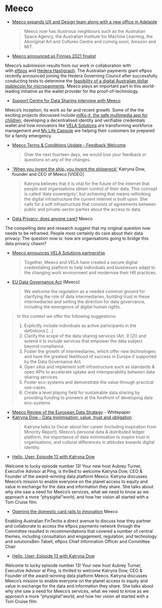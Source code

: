 # Meeco

* [Meeco expands UX and Design team along with a new office in Adelaide](https://blog.meeco.me/meeco-expands-ux-and-design-team-along-with-a-new-office-in-adelaide/)
  > Meeco now has illustrious neighbours such as the Australian Space Agency, the Australian Institute for Machine Learning, the Aboriginal Art and Cultures Centre and coming soon, Amazon and MIT.
* [Meeco announced as Finnies 2021 finalist](https://blog.meeco.me/meeco-announced-as-finnies-2021-finalist/)

Meeco’s submission results from our work in collaboration with with [eftpos](https://www.eftposaustralia.com.au) and [Hedera Hashgraph](https://hedera.com/). The Australian payments giant eftpos recently announced joining the Hedera Governing Council after successfully conducting tests to determine the [feasibility of a digital Australian dollar stablecoin for micropayments](https://www.finextra.com/newsarticle/37360/australias-eftpos-to-set-up-hedera-hashgraph-node-for-micropayments). Meeco plays an important part in this world-leading initiative as the wallet provider for the proof-of-technology.
* [Support Centre for Data Sharing interview with Meeco](https://blog.meeco.me/support-centre-for-data-sharing-interview-with-meeco/)

Meeco’s inception, its work so far and recent growth. Some of the the exciting projects discussed include [mIKs-it, the safe multimedia app for children](https://miks-it.com/), developing a decentralised identity and verifiable credentials wallet and how innovators like [VELA Solutions](https://vela.solutions/) are transforming workforce management and [My Life Capsule](https://mylifecapsule.com/) are helping their customers be prepared for a family emergency.
* [Meeco Terms & Conditions Update - Feedback Welcome](https://blog.meeco.me/meeco-terms-conditions-update-feedback-welcome/).
  > Over the next fourteen days, we would love your feedback or questions on any of the changes.
* ['When you invent the ship, you invent the shipwreck'](https://datasovereigntynow.org/2021/01/18/when-you-invent-the-ship-you-invent-the-shipwreck/) Katryna Dow, founder and CEO of Meeco [VIDEO]
  > Katryna believes that it is vital for the future of the internet that people and organisations obtain control of their data. This concept is called ‘data sovereignty’, but achieving that means rethinking the digital infrastructure the current internet is built upon. She calls for a soft infrastructure that consists of agreements between public and private-sector parties about the access to data.

* [Data Privacy: does anyone care?](https://blog.meeco.me/data-privacy-does-anyone-care/) Meeco

The compelling data and research suggest that my original question now needs to be reframed. People most certainly do care about their data privacy. The question now is: how are organisations going to bridge this data privacy chasm?

* [Meeco announces VELA Solutions partnership](https://www.meeco.me/blog/meeco-announces-vela-solutions-partnership)
  > Together, Meeco and VELA have created a secure digital credentialing platform to help individuals and businesses adapt to the changing work environment and modernise their HR practices.
* [EU Data Governance Act](https://blog.meeco.me/eu-data-governance-act/) (Meeco)
  > We welcome the regulation as a needed common ground for clarifying the role of data intermediaries, building trust in these intermediaries and setting the direction for data governance, including the emergence of digital human rights.
> 
> In this context we offer the following suggestions:
> 1. Explicitly include individuals as active participants in the definitions [...]
> 2. Clarify the scope of the data sharing services (Art. 9 (2)) and extend it to include services that empower the data subject beyond compliance.
> 3. Foster the growth of intermediaries, which offer new technologies and have the greatest likelihood of success in Europe if supported by the Data Governance Act.
> 4. Open silos and implement soft infrastructure such as standards & open APIs to accelerate uptake and interoperability between data sharing services.
> 5. Foster eco-systems and demonstrate the value through practical use-cases.
> 6. Create a level playing field for sustainable data sharing by providing funding to pioneers at the forefront of developing data eco-systems
* [Meeco Review of the European Data Strategy](https://www.meeco.me/data) - Whitepaper
* [Katryna Dow - Data minimisation: value, trust and obligation](https://www.ubisecure.com/podcast/data-minimisation-meeco-katryna-dow/)
  > Katryna talks to Oscar about her career (including inspiration from Minority Report), Meeco’s personal data & distributed ledger platform, the importance of data minimisation to inspire trust in organisations, and cultural differences in attitudes towards digital identity.
* [Hello, User: Episode 13 with Katryna Dow](https://hellouser.libsyn.com/episode-13-with-katryna-dow)

Welcome to lucky episode number 13! Your new host Aubrey Turner, Executive Advisor at Ping, is thrilled to welcome Katryna Dow, CEO & Founder of the award-winning data platform Meeco. Katryna discusses Meeco’s mission to enable everyone on the planet access to equity and value in exchange for the data and information they share. She talks about why she saw a need for Meeco’s services, what we need to know as we approach a more “physigital”world, and how her vision all started with a Tom Cruise film.
* [Opening the domestic card rails to innovation](https://blog.meeco.me/opening-the-domestic-card-rails-to-innovation/) Meeco

Enabling Australian FinTechs a direct avenue to discuss how they partner and collaborate to access the eftpos payments network through the Committee resulted in recommendations that covered a number of central themes, including consultation and engagement, regulation, and technology and solutionsBen Tabell, eftpos Chief Information Officer and Committee Chair

* [Hello, User: Episode 13 with Katryna Dow](https://hellouser.libsyn.com/episode-13-with-katryna-dow)

Welcome to lucky episode number 13! Your new host Aubrey Turner, Executive Advisor at Ping, is thrilled to welcome Katryna Dow, CEO & Founder of the award-winning data platform Meeco. Katryna discusses Meeco’s mission to enable everyone on the planet access to equity and value in exchange for the data and information they share. She talks about why she saw a need for Meeco’s services, what we need to know as we approach a more “physigital”world, and how her vision all started with a Tom Cruise film.
